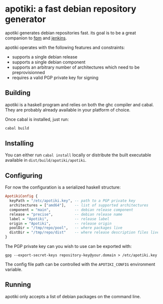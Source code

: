apotiki: a fast debian repository generator
===========================================

apotiki generates debian repositories fast. its goal is
to be a great companion to [fpm](https://github.com/jordansissel/fpm) and
[jenkins](http://jenkins-ci.com).

apotiki operates with the following features and constraints:

* supports a single debian release
* supports a single debian component
* supports an arbitrary number of architectures which need to be preprovisionned
* requires a valid PGP private key for signing

## Building

apotiki is a haskell program and relies on both the ghc compiler and
cabal. They are probably already available in your platform of choice.

Once cabal is installed, just run:

```bash
cabal build
```

## Installing

You can either run `cabal install` locally or distribute the built
executable available in `dist/build/apotiki/apotiki`.

## Configuring

For now the configuration is a serialized haskell structure:

```haskell
ApotikiConfig {
  keyPath = "/etc/apotiki.key", -- path to a PGP private key
  architectures = ["amd64"],    -- list of supported architectures
  component = "main",           -- debian release component
  release = "precise",          -- debian release name
  label = "Apotiki",            -- release label
  origin = "Apotiki",           -- release origin
  poolDir = "/tmp/repo/pool",   -- where packages live
  distDir = "/tmp/repo/dist"    -- where release description files live
}
```
The PGP private key can you wish to use can be exported with:

```
gpg --export-secret-keys repository-key@your.domain > /etc/apotiki.key
```

The config file path can be controlled with the `APOTIKI_CONFIG` environment
variable.

## Running

apotiki only accepts a list of debian packages on the command line.

